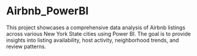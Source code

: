 # Airbnb_PowerBI
This project showcases a comprehensive data analysis of Airbnb listings across various New York State cities using Power BI. The goal is to provide insights into listing availability, host activity, neighborhood trends, and review patterns.
